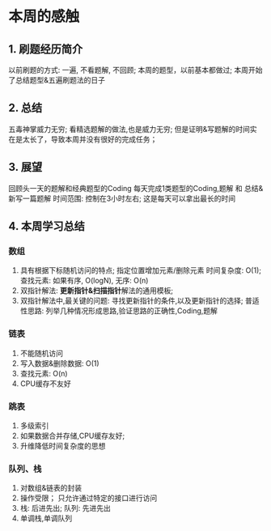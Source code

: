 # 本周的感触

## 1. 刷题经历简介

以前刷题的方式: 一遍, 不看题解, 不回顾;
本周的题型，以前基本都做过; 本周开始了总结题型&五遍刷题法的日子

## 2. 总结
五毒神掌威力无穷; 看精选题解的做法,也是威力无穷; 
但是证明&写题解的时间实在是太长了，导致本周并没有很好的完成任务；

## 3. 展望
回顾头一天的题解和经典题型的Coding
每天完成1类题型的Coding,题解 和 总结&新写一篇题解
时间范围: 控制在3小时左右; 这是每天可以拿出最长的时间

## 4. 本周学习总结

### 数组

1. 具有根据下标随机访问的特点; 指定位置增加元素/删除元素 时间复杂度: O(1); 查找元素: 如果有序, O(logN), 无序: O(n)
2. 双指针解法: **更新指针&扫描指针**解法的通用模板; 
3. 双指针解法中,最关键的问题: 寻找更新指针的条件,以及更新指针的选择; 普适性思路: 列举几种情况形成思路,验证思路的正确性,Coding,题解

### 链表
1. 不能随机访问
2. 写入数据&删除数据: O(1)
3. 查找元素: O(n)
4. CPU缓存不友好

### 跳表
1. 多级索引
2. 如果数据合并存储,CPU缓存友好;
3. 升维降低时间复杂度的思想

### 队列、栈
1. 对数组&链表的封装
2. 操作受限； 只允许通过特定的接口进行访问
3. 栈: 后进先出; 队列: 先进先出
4. 单调栈,单调队列 





